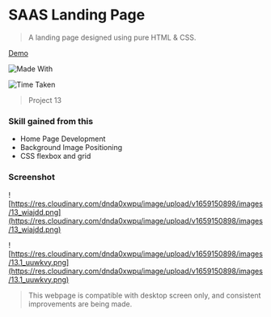 # SAAS Landing Page

> A landing page designed using pure HTML & CSS.

[Demo](https://live-class-project-013.netlify.app/ "Demo")

![Made With](https://img.shields.io/badge/Made%20with-HTML%20and%20CSS-brightgreen)

![Time Taken](https://img.shields.io/badge/Time%20Taken-2%20hrs-red)

> Project 13

### Skill gained from this

- Home Page Development
- Background Image Positioning
- CSS flexbox and grid

### Screenshot

![https://res.cloudinary.com/dnda0xwpu/image/upload/v1659150898/images/13_wiajdd.png](https://res.cloudinary.com/dnda0xwpu/image/upload/v1659150898/images/13_wiajdd.png)

![https://res.cloudinary.com/dnda0xwpu/image/upload/v1659150898/images/13.1_uuwkvy.png](https://res.cloudinary.com/dnda0xwpu/image/upload/v1659150898/images/13.1_uuwkvy.png)

> This webpage is compatible with desktop screen only, and consistent improvements are being made.
